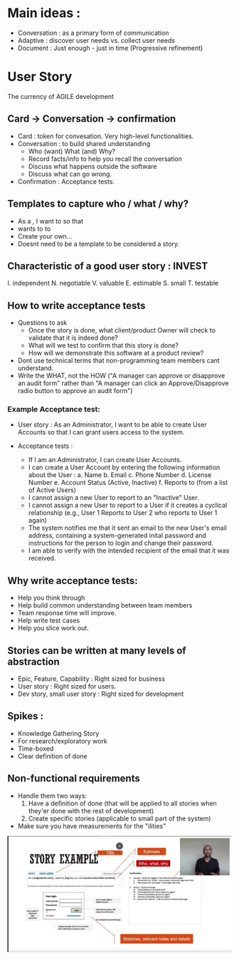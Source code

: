 # Main ideas :
* Conversation : as a primary form of communication
* Adaptive : discover user needs vs. collect user needs
* Document : Just enough - just in time (Progressive refinement)

# User Story
The currency of AGILE development

## Card -> Conversation -> confirmation
* Card : token for convesation. Very high-level functionalities.
* Conversation : to build shared understanding
	* Who (want) What (and) Why?
	* Record facts/info to help you recall the conversation
	* Discuss what happens outside the software
	* Discuss what can go wrong.
* Confirmation : Acceptance tests.

## Templates to capture who / what / why?
* As a <role>, I want to <perform a task> so that <achieve this goal>
* <persona> wants to <perform a task> to <achieve this goal>
* Create your own...
* Doesnt need to be a template to be considered a story.

## Characteristic of a good user story : INVEST
I. independent
N. negotiable
V. valuable
E. estimable
S. small
T. testable

## How to write acceptance tests
* Questions to ask
	* Once the story is done, what client/product Owner will check to validate that it is indeed done?
	* What will we test to confirm that this story is done?
	* How will we demonstrate this software at a product review?
* Dont use technical terms that non-programming team members cant understand.
* Write the WHAT, not the HOW ("A manager can approve or disapprove an audit form" rather than "A manager can click an Approve/Disapprove radio button to approve an audit form")

### Example Acceptance test:
* User story : As an Administrator, I want to be able to create User Accounts so that I can grant users access to the system.

* Acceptance tests :
	* If I am an Administrator, I can create User Accounts.
	* I can create a User Account by entering the following information about the User :
		a. Name
		b. Email
		c. Phone Number
		d. License Number 
		e. Account Status (Active, Inactive)
		f. Reports to (from a list of Active Users)
	* I cannot assign a new User to report to an "Inactive" User.
	* I cannot assign a new User to report to a User if it creates a cyclical relationship (e.g., User 1 Reports to User 2 who reports to User 1 again)
	* The system notifies me that it sent an email to the new User's email address, containing a system-generated inital password and instructions for the person to login and change their password.
	* I am able to verify with the intended recipient of the email that it was received.
	
## Why write acceptance tests:
* Help you think through
* Help build common understanding between team members
* Team response time will improve.
* Help write test cases
* Help you slice work out.

## Stories can be written at many levels of abstraction
* Epic, Feature, Capability : Right sized for business
* User story : Right sized for users.
* Dev story, small user story : Right sized for development

## Spikes : 
* Knowledge Gathering Story
* For research/exploratory work
* Time-boxed
* Clear definition of done

## Non-functional requirements
* Handle them two ways:
	1. Have a definition of done (that will be applied to all stories when they'er done with the rest of development)
	2. Create specific stories (applicable to small part of the system)
* Make sure you have measurements for the "ilities"

![example user stories](./userStoryExample.png)